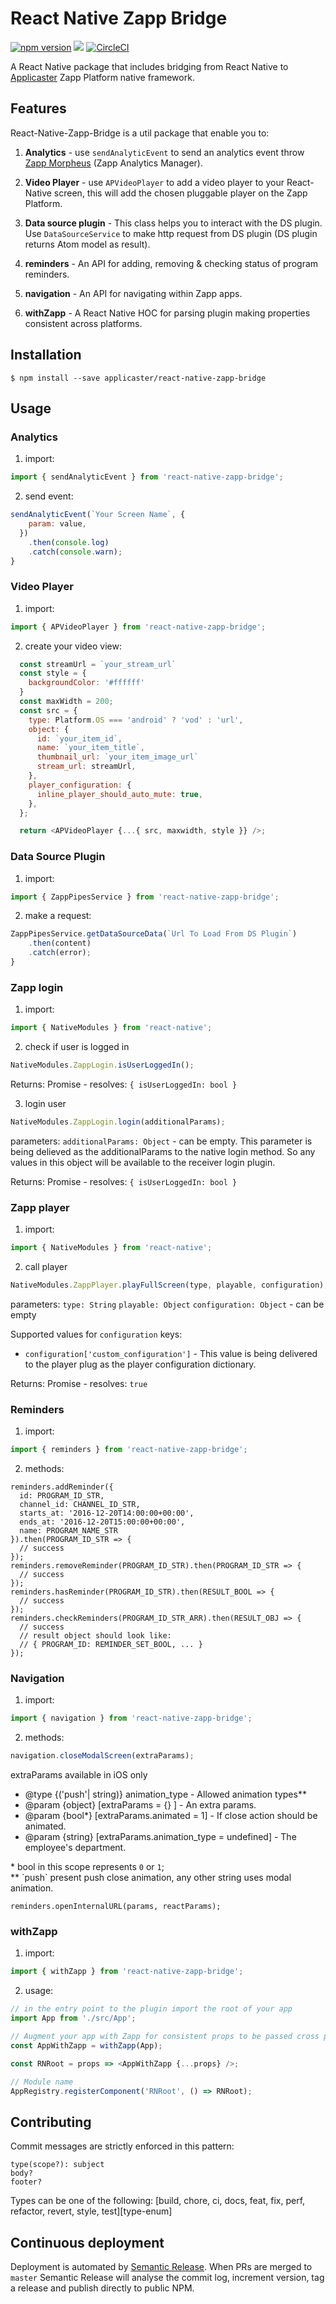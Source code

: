 # React Native Zapp Bridge

[![npm version](https://badge.fury.io/js/react-native-zapp-bridge.svg)](https://badge.fury.io/js/react-native-zapp-bridge)
![](https://img.shields.io/badge/React%20Native-0.50.4-blue.svg)
[![CircleCI](https://circleci.com/gh/applicaster/React-Native-Zapp-Bridge.svg?style=svg)](https://circleci.com/gh/applicaster/React-Native-Zapp-Bridge)

A React Native package that includes bridging from React Native to [Applicaster](http://www.applicaster.com) Zapp Platform native framework.

## Features

React-Native-Zapp-Bridge is a util package that enable you to:

1.  **Analytics** - use `sendAnalyticEvent` to send an analytics event throw [Zapp Morpheus](http://developer-zapp.applicaster.com/analytics/morpheus/morpheus.html) (Zapp Analytics Manager).

2.  **Video Player** - use `APVideoPlayer` to add a video player to your React-Native screen, this will add the chosen pluggable player on the Zapp Platform.

3.  **Data source plugin** - This class helps you to interact with the DS plugin. Use `DataSourceService` to make http request from DS plugin (DS plugin returns Atom model as result).

4.  **reminders** - An API for adding, removing & checking status of program reminders.

5.  **navigation** - An API for navigating within Zapp apps.

6.  **withZapp** - A React Native HOC for parsing plugin making properties consistent across platforms.

## Installation

`$ npm install --save applicaster/react-native-zapp-bridge`

## Usage

### Analytics

1.  import:

```javascript
import { sendAnalyticEvent } from 'react-native-zapp-bridge';
```

2.  send event:

```javascript
sendAnalyticEvent(`Your Screen Name`, {
    param: value,
  })
    .then(console.log)
    .catch(console.warn);
}
```

### Video Player

1.  import:

```javascript
import { APVideoPlayer } from 'react-native-zapp-bridge';
```

2.  create your video view:

```javascript
  const streamUrl = `your_stream_url`
  const style = {
    backgroundColor: '#ffffff'
  }
  const maxWidth = 200;
  const src = {
    type: Platform.OS === 'android' ? 'vod' : 'url',
    object: {
      id: `your_item_id`,
      name: `your_item_title`,
      thumbnail_url: `your_item_image_url`
      stream_url: streamUrl,
    },
    player_configuration: {
      inline_player_should_auto_mute: true,
    },
  };

  return <APVideoPlayer {...{ src, maxwidth, style }} />;
```

### Data Source Plugin

1.  import:

```javascript
import { ZappPipesService } from 'react-native-zapp-bridge';
```

2.  make a request:

```javascript
ZappPipesService.getDataSourceData(`Url To Load From DS Plugin`)
    .then(content)
    .catch(error);
}
```

### Zapp login

1.  import:

```javascript
import { NativeModules } from 'react-native';
```

2.  check if user is logged in

```javascript
NativeModules.ZappLogin.isUserLoggedIn();
```

Returns:
Promise - resolves:
`{ isUserLoggedIn: bool }`

3.  login user

```javascript
NativeModules.ZappLogin.login(additionalParams);
```

parameters:
`additionalParams: Object` - can be empty. This parameter is being delieved as the additionalParams to the native login method. So any values in this object will be available to the receiver login plugin.

Returns:
Promise - resolves:
`{ isUserLoggedIn: bool }`

### Zapp player

1.  import:

```javascript
import { NativeModules } from 'react-native';
```

2.  call player

```javascript
NativeModules.ZappPlayer.playFullScreen(type, playable, configuration);
```

parameters:
`type: String`
`playable: Object`
`configuration: Object` - can be empty

Supported values for `configuration` keys:

* `configuration['custom_configuration']` - This value is being delivered to the player plug as the player configuration dictionary.

Returns:
Promise - resolves:
`true`

### Reminders

1.  import:

```javascript
import { reminders } from 'react-native-zapp-bridge';
```

2.  methods:

```
reminders.addReminder({
  id: PROGRAM_ID_STR,
  channel_id: CHANNEL_ID_STR,
  starts_at: '2016-12-20T14:00:00+00:00',
  ends_at: '2016-12-20T15:00:00+00:00',
  name: PROGRAM_NAME_STR
}).then(PROGRAM_ID_STR => {
  // success
});
reminders.removeReminder(PROGRAM_ID_STR).then(PROGRAM_ID_STR => {
  // success
});
reminders.hasReminder(PROGRAM_ID_STR).then(RESULT_BOOL => {
  // success
});
reminders.checkReminders(PROGRAM_ID_STR_ARR).then(RESULT_OBJ => {
  // success
  // result object should look like:
  // { PROGRAM_ID: REMINDER_SET_BOOL, ... }
});
```

### Navigation

1.  import:

```javascript
import { navigation } from 'react-native-zapp-bridge';
```

2.  methods:

```javascript
navigation.closeModalScreen(extraParams);
```

extraParams available in iOS only

* @type {('push'| string)} animation_type - Allowed animation types\*\*
* @param {object} [extraParams = {} ] - An extra params.
* @param {bool\*} [extraParams.animated = 1] - If close action should be animated.
* @param {string} [extraParams.animation_type = undefined] - The employee's department.

\* bool in this scope represents `0` or `1`;  
\*\* \`push\` present push close animation, any other string uses modal animation.

```
reminders.openInternalURL(params, reactParams);
```

### withZapp

1.  import:

```javascript
import { withZapp } from 'react-native-zapp-bridge';
```

2.  usage:

```javascript
// in the entry point to the plugin import the root of your app
import App from './src/App';

// Augment your app with Zapp for consistent props to be passed cross platform
const AppWithZapp = withZapp(App);

const RNRoot = props => <AppWithZapp {...props} />;

// Module name
AppRegistry.registerComponent('RNRoot', () => RNRoot);
```

## Contributing

Commit messages are strictly enforced in this pattern:

```
type(scope?): subject
body?
footer?
```

Types can be one of the following:
\[build, chore, ci, docs, feat, fix, perf, refactor, revert, style, test\]\[type-enum\]

## Continuous deployment

Deployment is automated by [Semantic Release](https://github.com/semantic-release/semantic-release). When PRs are merged to `master` Semantic Release will analyse the commit log, increment version, tag a release and publish directly to public NPM.

